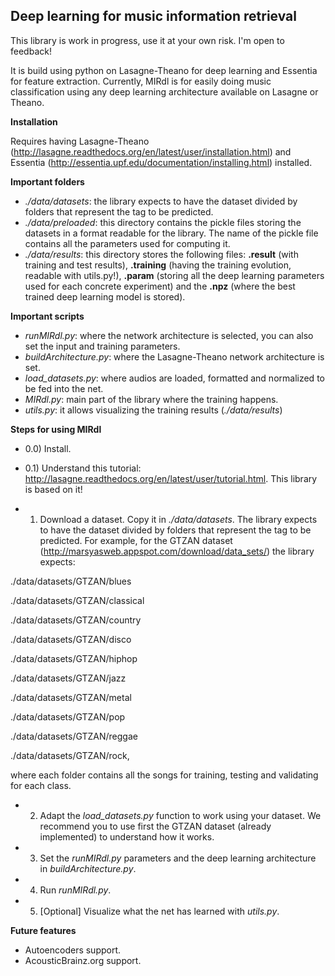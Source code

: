 Deep learning for music information retrieval
-----------------------------

This library is work in progress, use it at your own risk. I'm open to feedback!

It is build using python on Lasagne-Theano for deep learning and Essentia for feature extraction.
Currently, MIRdl is for easily doing music classification using any deep learning architecture available on Lasagne or Theano.

**Installation**
 
 Requires having Lasagne-Theano (http://lasagne.readthedocs.org/en/latest/user/installation.html) and Essentia (http://essentia.upf.edu/documentation/installing.html) installed.
 
**Important folders**
- *./data/datasets*: the library expects to have the dataset divided by folders that represent the tag to be predicted. 
- *./data/preloaded*: this directory contains the pickle files storing the datasets in a format readable for the library. The name of the pickle file contains all the parameters used for computing it.
- *./data/results*: this directory stores the following files: **.result** (with training and test results), **.training** (having the training evolution, readable with utils.py!), **.param** (storing all the deep learning parameters used for each concrete experiment) and the **.npz** (where the best trained deep learning model is stored).
 
**Important scripts**
- *runMIRdl.py*: where the network architecture is selected, you can also set the input and training parameters.
- *buildArchitecture.py*: where the Lasagne-Theano network architecture is set.
- *load_datasets.py*: where audios are loaded, formatted and normalized to be fed into the net. 
- *MIRdl.py*: main part of the library where the training happens.
- *utils.py*: it allows visualizing the training results (*./data/results*)

**Steps for using MIRdl**
- 0.0) Install.

- 0.1) Understand this tutorial: http://lasagne.readthedocs.org/en/latest/user/tutorial.html. This library is based on it!

- 1) Download a dataset. Copy it in *./data/datasets*. The library expects to have the dataset divided by folders that represent the tag to be predicted. 
For example, for the GTZAN dataset (http://marsyasweb.appspot.com/download/data_sets/) the library expects:

./data/datasets/GTZAN/blues

./data/datasets/GTZAN/classical

./data/datasets/GTZAN/country

./data/datasets/GTZAN/disco

./data/datasets/GTZAN/hiphop

./data/datasets/GTZAN/jazz

./data/datasets/GTZAN/metal

./data/datasets/GTZAN/pop

./data/datasets/GTZAN/reggae

./data/datasets/GTZAN/rock,

where each folder contains all the songs for training, testing and validating for each class.

- 2) Adapt the *load_datasets.py* function to work using your dataset. We recommend you to use first the GTZAN dataset (already implemented) to understand how it works.

- 3) Set the *runMIRdl.py* parameters and the deep learning architecture in *buildArchitecture.py*.

- 4) Run *runMIRdl.py*.

- 5) [Optional] Visualize what the net has learned with *utils.py*.  

**Future features**
- Autoencoders support.
- AcousticBrainz.org support.



